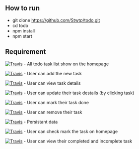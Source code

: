 ## How to run
- git clone https://github.com/Stwtp/todo.git
- cd todo
- npm install
- npm start

## Requirement
[![Travis](https://img.shields.io/travis/rust-lang/rust.svg)]() - All todo task list show on the homepage 

[![Travis](https://img.shields.io/travis/rust-lang/rust.svg)]() - User can add the new task 

[![Travis](https://img.shields.io/travis/rust-lang/rust.svg)]() - User can view task details 

[![Travis](https://img.shields.io/travis/rust-lang/rust.svg)]() - User can update their task destails (by clicking task) 

[![Travis](https://img.shields.io/travis/rust-lang/rust.svg)]() - User can mark their task done 

[![Travis](https://img.shields.io/travis/rust-lang/rust.svg)]() - User can remove their task 

[![Travis](https://img.shields.io/travis/rust-lang/rust.svg)]() - Persistant data 

[![Travis](https://img.shields.io/travis/rust-lang/rust.svg)]() - User can check mark the task on homepage 

[![Travis](https://img.shields.io/travis/rust-lang/rust.svg)]() - User can view their completed and incomplete task 

